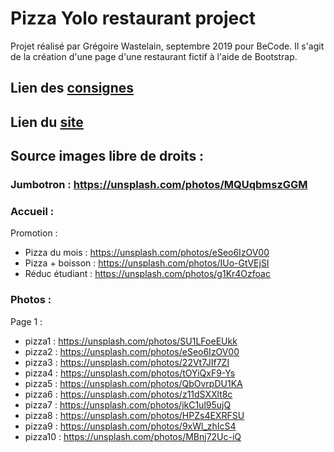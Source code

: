 # Pizza Yolo restaurant project

Projet réalisé par Grégoire Wastelain, septembre 2019 pour BeCode.
Il s'agit de la création d'une page d'une restaurant fictif à l'aide de Bootstrap.

## Lien des [consignes](https://github.com/becodeorg/BXL-Johnson-4.14/blob/master/03-HTML-CSS/bootstrap/restaurant.adoc)
## Lien du [site](https://gwastelain.github.io/restaurant-css-framework/)

## Source images libre de droits :

### Jumbotron : https://unsplash.com/photos/MQUqbmszGGM

### Accueil :

Promotion :
* Pizza du mois : https://unsplash.com/photos/eSeo6IzOV00
* Pizza + boisson : https://unsplash.com/photos/IUo-GtVEjSI
* Réduc étudiant : https://unsplash.com/photos/g1Kr4Ozfoac

### Photos :
Page 1 :
* pizza1 : https://unsplash.com/photos/SU1LFoeEUkk
* pizza2 : https://unsplash.com/photos/eSeo6IzOV00
* pizza3 : https://unsplash.com/photos/22Vt7JIf7ZI
* pizza4 : https://unsplash.com/photos/tOYiQxF9-Ys
* pizza5 : https://unsplash.com/photos/QbOvrpDU1KA
* pizza6 : https://unsplash.com/photos/z11dSXXlt8c
* pizza7 : https://unsplash.com/photos/jkC1ul95ujQ
* pizza8 : https://unsplash.com/photos/HPZs4EXRFSU
* pizza9 : https://unsplash.com/photos/9xWl_zhIcS4
* pizza10 : https://unsplash.com/photos/MBnj72Uc-iQ

